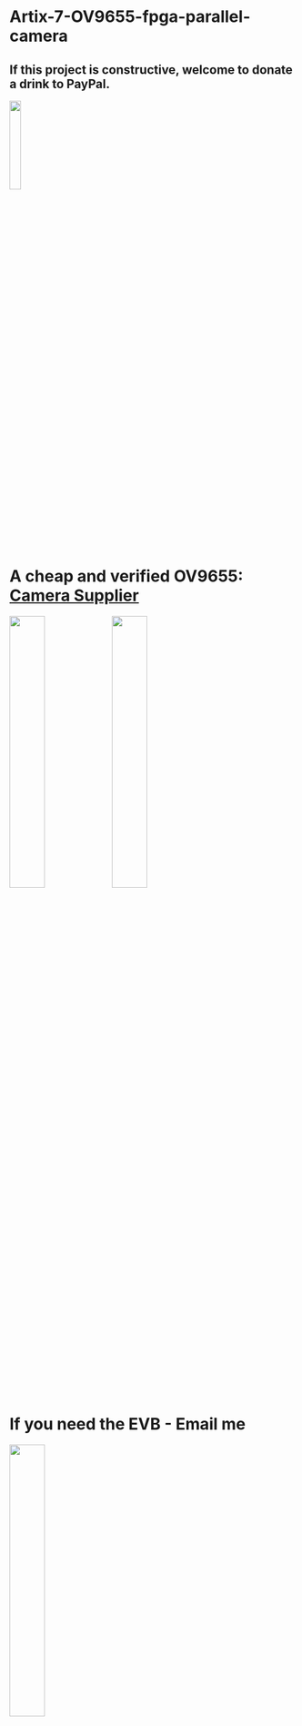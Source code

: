 # Artix-7-OV9655-fpga-parallel-camera

## If this project is constructive, welcome to donate a drink to PayPal.

<img src="https://github.com/briansune/FPGA-Camera-MIPI-DVP-Verilog/assets/29487339/75ccc568-4f17-48a1-b2af-20211f98896c" style="height:20%; width:20%">

# A cheap and verified OV9655: <a href="https://item.taobao.com/item.htm?_u=m10quk0k6bdf&id=749036660016&spm=a1z09.2.0.0.3f292e8dX3NAdv" target="_blank">Camera Supplier</a>

<img src="https://github.com/briansune/Artix-7-Parallel-OV9655/assets/29487339/038cc549-563d-48c7-a2b2-b65721f17a9b" style="height:35%; width:35%"> <img src="https://github.com/briansune/Artix-7-Parallel-OV9655/assets/29487339/d87ae3f0-574b-4d25-adfa-02bbaf1ca1ea" style="height:35%; width:35%">

# If you need the EVB - Email me

<img src="https://github.com/briansune/Artix-7-Parallel-OV9655/assets/29487339/079faaf3-cfe5-4515-bef5-df9961da9ced" style="height:35%; width:35%">

### The EVB uses 1.8V VCore, 2.8V DVDD, and 3V3 IO. This is aligned with the ALINX board hw specifications.

<img src="https://github.com/briansune/Artix-7-Parallel-OV9655/assets/29487339/f2314736-8526-413e-8d13-57773e4eac66" style="height:35%; width:35%">


# Hardware Setup - OV9655 (EVB OV9655)

<img src="https://github.com/briansune/Artix-7-Parallel-OV9655/assets/29487339/2c1b14a1-d1b3-4a0f-ad0c-566c7ddb7fa0" style="height:45%; width:45%">

## Preview

| Resolution | Preview |
|:---------------:|:----------------------------------------------------------------:|
| VGA - 640x480 | <img src="https://github.com/briansune/Artix-7-Parallel-OV9655/assets/29487339/5b13fa16-a919-4b6d-900a-427788603641" style="height:45%; width:45%"> |

# Vivado Resources

<img src="https://github.com/briansune/Artix-7-Parallel-OV9655/assets/29487339/648b308d-fef7-45af-9b54-436ff9e22f38">

The timing of one node is not met but this is normal as cross-clock-domain ignore is not set in XDC which can be include or use CDC library to remove such warning.
